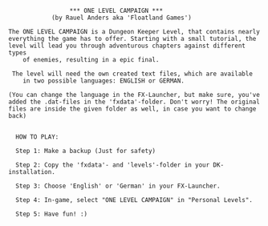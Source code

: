 
          	         *** ONE LEVEL CAMPAIGN ***
          		(by Rauel Anders aka 'Floatland Games')

	The ONE LEVEL CAMPAIGN is a Dungeon Keeper Level, that contains nearly
	everything the game has to offer. Starting with a small tutorial, the
 	level will lead you through adventurous chapters against different types
	  	of enemies, resulting in a epic final.

	 The level will need the own created text files, which are available
		in two possible languages: ENGLISH or GERMAN.

	(You can change the language in the FX-Launcher, but make sure, you've
	added the .dat-files in the 'fxdata'-folder. Don't worry! The original
	files are inside the given folder as well, in case you want to change back)


	  HOW TO PLAY:

	  Step 1: Make a backup (Just for safety)

	  Step 2: Copy the 'fxdata'- and 'levels'-folder in your DK-installation.

	  Step 3: Choose 'English' or 'German' in your FX-Launcher.

	  Step 4: In-game, select "ONE LEVEL CAMPAIGN" in "Personal Levels".

	  Step 5: Have fun! :)

